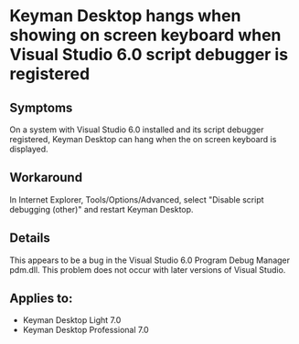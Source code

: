 # Keyman Desktop hangs when showing on screen keyboard when Visual Studio 6.0 script debugger is registered

<h2>Symptoms</h2>

<p>On a system with Visual Studio 6.0 installed and its script debugger registered, Keyman Desktop can hang when the on screen keyboard is displayed.</p>

<h2>Workaround</h2>

<p>In Internet Explorer, Tools/Options/Advanced, select "Disable script debugging (other)" and restart Keyman Desktop.</p>

<h2>Details</h2>

<p>This appears to be a bug in the Visual Studio 6.0 Program Debug Manager pdm.dll.  This problem does not occur with later versions of Visual Studio.</p>


## Applies to:
 * Keyman Desktop Light 7.0
 * Keyman Desktop Professional 7.0
